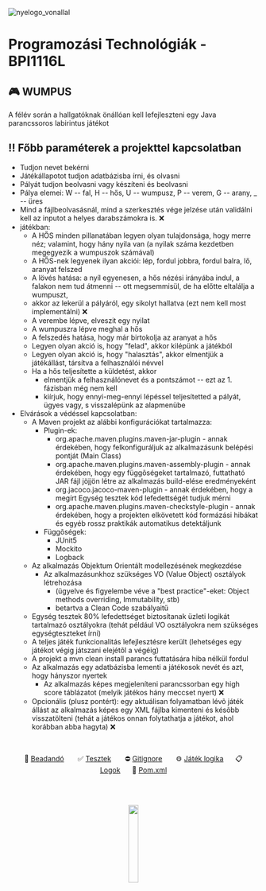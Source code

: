 
![nyelogo_vonallal](https://github.com/vellt/rft/assets/61885011/6785177f-835d-4d23-ad74-198c7a76ac96)


# Programozási Technológiák - BPI1116L

## 🎮 WUMPUS
A félév során a hallgatóknak önállóan kell lefejleszteni egy Java parancssoros labirintus játékot

## ‼️ Főbb paraméterek a projekttel kapcsolatban
- Tudjon nevet bekérni
- Játékállapotot tudjon adatbázisba írni, és olvasni
- Pályát tudjon beolvasni vagy készíteni és beolvasni
- Pálya elemei: W -- fal, H -- hős, U -- wumpusz, P -- verem, G -- arany, _ -- üres
- Mind a fájlbeolvasásnál, mind a szerkesztés vége jelzése után validálni kell az inputot a helyes darabszámokra is. ❌
- játékban:
  - A HŐS minden pillanatában legyen olyan tulajdonsága, hogy merre néz; valamint, hogy hány nyila van (a nyilak száma kezdetben megegyezik a wumpuszok számával)
  - A HŐS-nek legyenek ilyan akciói: lép, fordul jobbra, fordul balra, lő, aranyat felszed
  - A lövés hatása: a nyíl egyenesen, a hős nézési irányába indul, a falakon nem tud átmenni -- ott megsemmisül, de ha előtte eltalálja a wumpuszt,
  - akkor az lekerül a pályáról, egy sikolyt hallatva (ezt nem kell most implementálni) ❌
  - A verembe lépve, elveszit egy nyilat
  - A wumpuszra lépve meghal a hős
  - A felszedés hatása, hogy már birtokolja az aranyat a hős
  - Legyen olyan akció is, hogy "felad", akkor kilépünk a játékból
  - Legyen olyan akció is, hogy "halasztás", akkor elmentjük a játékállást, társítva a felhasználói névvel
  - Ha a hős teljesítette a küldetést, akkor
    - elmentjük a felhasználónevet és a pontszámot -- ezt az 1. fázisban még nem kell
    - kiírjuk, hogy ennyi-meg-ennyi lépéssel teljesítetted a pályát, ügyes vagy, s visszalépünk az alapmenübe
- Elvárások a védéssel kapcsolatban:
  - A Maven projekt az alábbi konfigurációkat tartalmazza:
    - Plugin-ek:
      - org.apache.maven.plugins.maven-jar-plugin - annak érdekében, hogy felkonfiguráljuk az alkalmazásunk belépési pontját (Main Class)
      - org.apache.maven.plugins.maven-assembly-plugin - annak érdekében, hogy egy függõségeket tartalmazó, futtatható JAR fájl jöjjön létre az alkalmazás build-elése eredményeként
      - org.jacoco.jacoco-maven-plugin - annak érdekében, hogy a megírt Egység tesztek kód lefedettségét tudjuk mérni
      - org.apache.maven.plugins.maven-checkstyle-plugin - annak érdekében, hogy a projekten elkövetett kód formázási hibákat és egyéb rossz praktikák automatikus detektáljunk
    - Függõségek:
      - JUnit5
      - Mockito
      - Logback
  - Az alkalmazás Objektum Orientált modellezésének megkezdése
    - Az alkalmazásunkhoz szükséges VO (Value Object) osztályok létrehozása
      - (ügyelve és figyelembe véve a "best practice"-eket: Object methods overriding, Immutability, stb)
      - betartva a Clean Code szabályaitű
  - Egység tesztek 80% lefedettséget biztosítanak üzleti logikát tartalmazó osztályokra (tehát például VO osztályokra nem szükséges egységteszteket írni)
  - A teljes játék funkcionalitás lefejlesztésre került (lehetséges egy játékot végig játszani elejétõl a végéig)
  - A projekt a mvn clean install parancs futtatására hiba nélkül fordul
  - Az alkalmazás egy adatbázisba lementi a játékosok nevét és azt, hogy hányszor nyertek
    - Az alkalmazás képes megjeleníteni parancssorban egy high score táblázatot (melyik játékos hány meccset nyert) ❌
  - Opcionális (plusz pontért): egy aktuálisan folyamatban lévõ játék állást az alkalmazás képes egy XML fájlba kimenteni és késõbb visszatölteni (tehát a játékos onnan folytathatja a játékot, ahol korábban abba hagyta) ❌
<br>

<p align="center">
 📝 <a href="https://github.com/vellt/wumpus/blob/master/tervezesimintak.md" target="_blank">Beadandó</a> &nbsp&nbsp&nbsp&nbsp&nbsp
 ✅ <a href="https://github.com/vellt/wumpus/tree/master/src/test/java/hu/nye/progtech/gamelogic" target="_blank">Tesztek</a> &nbsp&nbsp&nbsp&nbsp&nbsp
 ⛔ <a href="https://github.com/vellt/wumpus/blob/master/.gitignore" target="_blank">Gitignore</a> &nbsp&nbsp&nbsp&nbsp&nbsp
 ⚙️ <a href="https://github.com/vellt/wumpus/tree/master/src/main/java/hu/nye/progtech" target="_blank">Játék logika</a>&nbsp&nbsp&nbsp&nbsp&nbsp
 📋 <a href="https://github.com/vellt/wumpus/blob/master/wumpus.log" target="_blank">Logok</a>&nbsp&nbsp&nbsp&nbsp&nbsp
 📌 <a href="https://github.com/vellt/wumpus/blob/master/pom.xml" target="_blank">Pom.xml</a>
 
</p>

<br>
<br>


<p align="center">
  <img align="center" src= 'https://github.com/vellt/rft/assets/61885011/6f3f64c5-d96e-4800-8179-ea5076484cd0' width='20%' >
</p>

<br>
